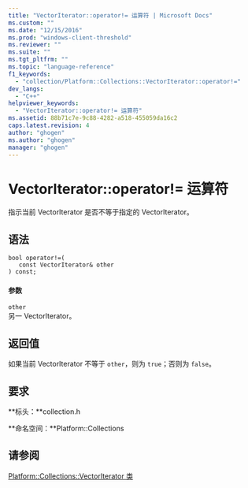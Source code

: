 ```yaml
---
title: "VectorIterator::operator!= 运算符 | Microsoft Docs"
ms.custom: ""
ms.date: "12/15/2016"
ms.prod: "windows-client-threshold"
ms.reviewer: ""
ms.suite: ""
ms.tgt_pltfrm: ""
ms.topic: "language-reference"
f1_keywords: 
  - "collection/Platform::Collections::VectorIterator::operator!="
dev_langs: 
  - "C++"
helpviewer_keywords: 
  - "VectorIterator::operator!= 运算符"
ms.assetid: 88b71c7e-9c88-4282-a518-455059da16c2
caps.latest.revision: 4
author: "ghogen"
ms.author: "ghogen"
manager: "ghogen"
---
```

# VectorIterator::operator!= 运算符
指示当前 VectorIterator 是否不等于指定的 VectorIterator。  
  
## 语法  
  
```  
bool operator!=(  
   const VectorIterator& other  
) const;  
```  
  
#### 参数  
 `other`  
 另一 VectorIterator。  
  
## 返回值  
 如果当前 VectorIterator 不等于 `other`，则为 `true`；否则为 `false`。  
  
## 要求  
 **标头：**collection.h  
  
 **命名空间：**Platform::Collections  
  
## 请参阅  
 [Platform::Collections::VectorIterator 类](../cppcx/platform-collections-vectoriterator-class.md)
